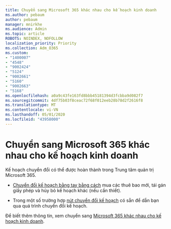 ```yaml
---
title: Chuyển sang Microsoft 365 khác nhau cho kế hoạch kinh doanh
ms.author: pebaum
author: pebaum
manager: mnirkhe
ms.audience: Admin
ms.topic: article
ROBOTS: NOINDEX, NOFOLLOW
localization_priority: Priority
ms.collection: Adm_O365
ms.custom:
- "1400007"
- "4548"
- "9002424"
- "5124"
- "9002661"
- "5160"
- "9002663"
- "5168"
ms.openlocfilehash: a0a9c43fe163fd8bbb45181394d3fcbba9d082f7
ms.sourcegitcommit: 4df75b03f8ceac72f68f012eeb28b78d2f2616f8
ms.translationtype: MT
ms.contentlocale: vi-VN
ms.lasthandoff: 05/01/2020
ms.locfileid: "43958000"
---
```

# <a name="switch-to-a-different-microsoft-365-for-business-plan"></a>Chuyển sang Microsoft 365 khác nhau cho kế hoạch kinh doanh

Kế hoạch chuyển đổi có thể được hoàn thành trong Trung tâm quản trị Microsoft 365.

- [Chuyển đổi kế hoạch bằng tay bằng cách](https://docs.microsoft.com/microsoft-365/commerce/subscriptions/switch-plans-manually) mua các thuê bao mới, tái gán giấy phép và hủy bỏ kế hoạch khác (nếu cần thiết).

- Trong một số trường hợp [nút chuyển đổi kế hoạch](https://docs.microsoft.com/microsoft-365/commerce/subscriptions/switch-to-a-different-plan#use-the-switch-plans-button) có sẵn để dẫn bạn qua quá trình chuyển đổi kế hoạch.

Để biết thêm thông tin, xem chuyển sang [Microsoft 365 khác nhau cho kế hoạch kinh doanh](https://docs.microsoft.com/en-us/microsoft-365/commerce/subscriptions/switch-to-a-different-plan).
